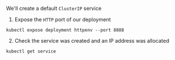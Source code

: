 We'll create a default `ClusterIP` service

1. Expose the `HTTP` port of our deployment

```execute
kubectl expose deployment httpenv --port 8888
```

2. Check the service was created and an IP address was allocated

```execute
kubectl get service
```
